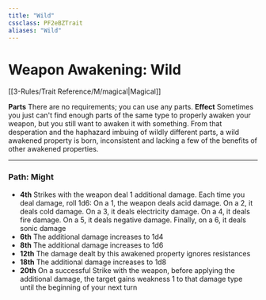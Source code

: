```yaml
---
title: "Wild"
cssclass: PF2eBZTrait
aliases: "Wild"
---
```


# Weapon Awakening: Wild
[[3-Rules/Trait Reference/M/magical|Magical]]

**Parts** There are no requirements; you can use any parts.
**Effect** Sometimes you just can't find enough parts of the same type to properly awaken your weapon, but you still want to awaken it with something. From that desperation and the haphazard imbuing of wildly different parts, a wild awakened property is born, inconsistent and lacking a few of the benefits of other awakened properties.

* * *

### Path: Might
*   **4th** Strikes with the weapon deal 1 additional damage. Each time you deal damage, roll 1d6: On a 1, the weapon deals acid damage. On a 2, it deals cold damage. On a 3, it deals electricity damage. On a 4, it deals fire damage. On a 5, it deals negative damage. Finally, on a 6, it deals sonic damage
*   **6th** The additional damage increases to 1d4
*   **8th** The additional damage increases to 1d6
*   **12th** The damage dealt by this awakened property ignores resistances
*   **18th** The additional damage increases to 1d8
*   **20th** On a successful Strike with the weapon, before applying the additional damage, the target gains weakness 1 to that damage type until the beginning of your next turn